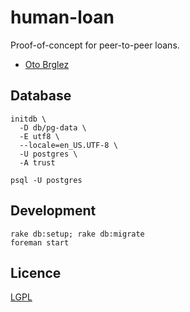 # human-loan

Proof-of-concept for peer-to-peer loans.

- [Oto Brglez](https://github.com/otobrglez)

## Database

    initdb \
      -D db/pg-data \
      -E utf8 \
      --locale=en_US.UTF-8 \
      -U postgres \
      -A trust

    psql -U postgres

## Development

    rake db:setup; rake db:migrate
    foreman start

## Licence

[LGPL](https://www.gnu.org/licenses/lgpl.html)
